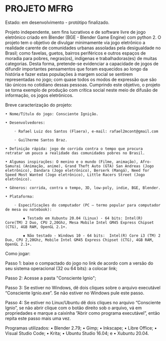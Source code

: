 # PROJETO MFRG


Estado: em desenvolvimento - protótipo finalizado.


Projeto independente, sem fins lucrativos e de software livre de jogo eletrônico criado em Blender (BGE - Blender Game Engine) com python 2.
O projeto tem o objetivo de divulgar minimamente via jogo eletrônico a realidade carente de comunidades urbanas assoladas pela desigualdade no Brasil; como favelas, guetos, bairros periféricos e outros espaços de moradia para pobres, negras(os), indígenas e trabalhadoras(es) de muitas categorias. 
Desta forma, pretende-se evidenciar a capacidade de jogos de difundir importantes pensamentos que foram esquecidos ao longo da história e fazer estas populações à margem social se sentirem representadas no jogo; com quase todos os modos de expressão que são tão únicos no cotidiano dessas pessoas. Cumprindo este objetivo, o projeto se torna exemplo de produção com crítica social neste meio de difusão de informação, os jogos eletrônicos.

Breve caracterização do projeto:

    • Nome/Título do jogo: Consciente Ignição.

    • Desenvolvedores:

        ◦ Rafael Luiz dos Santos (Flaera), e-mail: rafael2mcont@gmail.com

        ◦ Guilherme Santos Braz.

    • Definição rápida: jogo de corrida contra o tempo que procura retratar um pouco a realidade das comunidades pobres no Brasil.

    • Algumas inspirações: O menino e o mundo (Filme, animação), Afro-Samurai (Animação, anime), Grand Theft Auto (GTA) San Andreas (Jogo eletrônico), Dandara (Jogo eletrônico), Berserk (Mangá), Need for Speed Most Wanted (Jogo eletrônico), Little Racers Street (Jogo eletrônico).

    • Gêneros: corrida, contra o tempo, 3D, low-poly, indie, BGE, Blender.

    • Plataforma:

        ◦ Especificações do computador (PC – termo popular para computador de mesa ou notebook):

            ▪ Testado em Xubuntu 20.04 (Linux) - 64 bits: Intel(R) Core(TM) 2 Duo, CPU 2,20Ghz, Mesa Mobile Intel GM45 Express Chipset (CTG), 4GB RAM, OpenGL 2.1+.

            ▪ Não testado - Windows 10 - 64 bits:  Intel(R) Core i3 (TM) 2 Duo, CPU 2,20Ghz, Mobile Intel GM45 Express Chipset (CTG), 4GB RAM, OpenGL 2.1+.


Como jogar:

Passo 1: baixe o compactado do jogo no link de acordo com a versão do seu sistema operacional (32 ou 64 bits): a colocar link;

Passo 2: Acesse a pasta "Consciente Ignio";

Passo 3: Se estiver no Windows, dê dois cliques sobre o arquivo executável “Consciente Ignio.exe”. Se não estiver no Windows pule este passo.

Passo 4: Se estiver no Linux/Ubuntu dê dois cliques no arquivo “Consciente Ignio”, se não abrir clique com o botão direito sob o arquivo, vá em propriedades e marque a caixinha ”Abrir como programa executável”, então repita este passo mais uma vez.


Programas utilizados:
    • Blender 2.79;
    • Gimp;
    • Inkscape;
    • Libre Office;
    • Visual Studio Code;
    • Krita;
    • Ubuntu Studio 16.04; e
    • Xubuntu 20.04.

